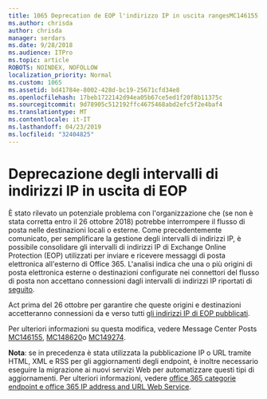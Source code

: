 ```yaml
---
title: 1065 Deprecation de EOP l'indirizzo IP in uscita rangesMC146155
ms.author: chrisda
author: chrisda
manager: serdars
ms.date: 9/28/2018
ms.audience: ITPro
ms.topic: article
ROBOTS: NOINDEX, NOFOLLOW
localization_priority: Normal
ms.custom: 1065
ms.assetid: bd41784e-8002-428d-bc19-25671cfd34e8
ms.openlocfilehash: 17beb1722142d94ea05b67ce5ed1f20f8b11375c
ms.sourcegitcommit: 9d78905c512192ffc4675468abd2efc5f2e4baf4
ms.translationtype: MT
ms.contentlocale: it-IT
ms.lasthandoff: 04/23/2019
ms.locfileid: "32404825"
---
```

# <a name="deprecation-of-eop-outbound-ip-address-ranges"></a>Deprecazione degli intervalli di indirizzi IP in uscita di EOP

È stato rilevato un potenziale problema con l'organizzazione che (se non è stata corretta entro il 26 ottobre 2018) potrebbe interrompere il flusso di posta nelle destinazioni locali o esterne. Come precedentemente comunicato, per semplificare la gestione degli intervalli di indirizzi IP, è possibile consolidare gli intervalli di indirizzi IP di Exchange Online Protection (EOP) utilizzati per inviare e ricevere messaggi di posta elettronica all'esterno di Office 365. L'analisi indica che una o più origini di posta elettronica esterne o destinazioni configurate nei connettori del flusso di posta non accettano connessioni dagli intervalli di indirizzi IP riportati di [seguito](https://docs.microsoft.com/office365/SecurityCompliance/eop/exchange-online-protection-ip-addresses).

Act prima del 26 ottobre per garantire che queste origini e destinazioni accetteranno connessioni da e verso tutti [gli indirizzi IP di EOP pubblicati](https://docs.microsoft.com/office365/SecurityCompliance/eop/exchange-online-protection-ip-addresses).

Per ulteriori informazioni su questa modifica, vedere Message Center Posts [MC146155](https://portal.office.com/AdminPortal/home?switchtomodern=true#/MessageCenter?id=MC146155), [MC148620](https://portal.office.com/AdminPortal/home?switchtomodern=true#/MessageCenter?id=MC148620)o [MC149274](https://portal.office.com/AdminPortal/home?switchtomodern=true#/MessageCenter?id=MC149274).

**Nota**: se in precedenza è stata utilizzata la pubblicazione IP o URL tramite HTML, XML e RSS per gli aggiornamenti degli endpoint, è inoltre necessario eseguire la migrazione ai nuovi servizi Web per automatizzare questi tipi di aggiornamenti. Per ulteriori informazioni, vedere [office 365 categorie endpoint e office 365 IP address and URL Web Service](https://techcommunity.microsoft.com/t5/Office-365-Blog/Announcing-Office-365-endpoint-categories-and-Office-365-IP/ba-p/177638).
